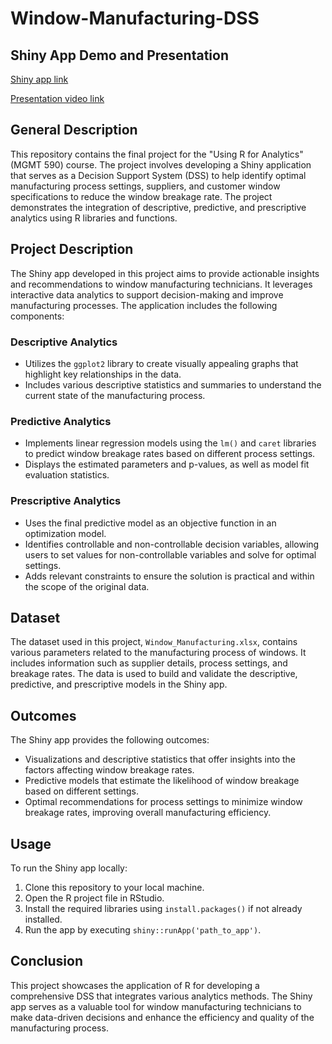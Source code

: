 # Window-Manufacturing-DSS

## Shiny App Demo and Presentation
[Shiny app link](https://jensenren.shinyapps.io/test/)  

[Presentation video link](https://drive.google.com/file/d/1madBGUTI6_453hEE7OGBcnkW1289v0_V/view?usp=sharing)

## General Description
This repository contains the final project for the "Using R for Analytics" (MGMT 590) course. The project involves developing a Shiny application that serves as a Decision Support System (DSS) to help identify optimal manufacturing process settings, suppliers, and customer window specifications to reduce the window breakage rate. The project demonstrates the integration of descriptive, predictive, and prescriptive analytics using R libraries and functions.

## Project Description
The Shiny app developed in this project aims to provide actionable insights and recommendations to window manufacturing technicians. It leverages interactive data analytics to support decision-making and improve manufacturing processes. The application includes the following components:

### Descriptive Analytics
- Utilizes the `ggplot2` library to create visually appealing graphs that highlight key relationships in the data.
- Includes various descriptive statistics and summaries to understand the current state of the manufacturing process.

### Predictive Analytics
- Implements linear regression models using the `lm()` and `caret` libraries to predict window breakage rates based on different process settings.
- Displays the estimated parameters and p-values, as well as model fit evaluation statistics.

### Prescriptive Analytics
- Uses the final predictive model as an objective function in an optimization model.
- Identifies controllable and non-controllable decision variables, allowing users to set values for non-controllable variables and solve for optimal settings.
- Adds relevant constraints to ensure the solution is practical and within the scope of the original data.

## Dataset
The dataset used in this project, `Window_Manufacturing.xlsx`, contains various parameters related to the manufacturing process of windows. It includes information such as supplier details, process settings, and breakage rates. The data is used to build and validate the descriptive, predictive, and prescriptive models in the Shiny app.

## Outcomes
The Shiny app provides the following outcomes:
- Visualizations and descriptive statistics that offer insights into the factors affecting window breakage rates.
- Predictive models that estimate the likelihood of window breakage based on different settings.
- Optimal recommendations for process settings to minimize window breakage rates, improving overall manufacturing efficiency.

## Usage
To run the Shiny app locally:
1. Clone this repository to your local machine.
2. Open the R project file in RStudio.
3. Install the required libraries using `install.packages()` if not already installed.
4. Run the app by executing `shiny::runApp('path_to_app')`.

## Conclusion
This project showcases the application of R for developing a comprehensive DSS that integrates various analytics methods. The Shiny app serves as a valuable tool for window manufacturing technicians to make data-driven decisions and enhance the efficiency and quality of the manufacturing process.
